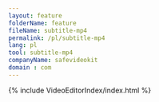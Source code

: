 ```yaml
---
layout: feature
folderName: feature
fileName: subtitle-mp4
permalink: /pl/subtitle-mp4
lang: pl
tool: subtitle-mp4
companyName: safevideokit
domain : com
---
```


{% include VideoEditorIndex/index.html %}

   